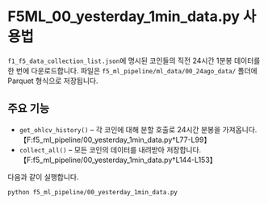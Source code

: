 # F5ML_00_yesterday_1min_data.py 사용법

`f1_f5_data_collection_list.json`에 명시된 코인들의 직전 24시간 1분봉 데이터를 한 번에 다운로드합니다.
파일은 `f5_ml_pipeline/ml_data/00_24ago_data/` 폴더에 Parquet 형식으로 저장됩니다.

## 주요 기능
- `get_ohlcv_history()` – 각 코인에 대해 분할 호출로 24시간 분봉을 가져옵니다.【F:f5_ml_pipeline/00_yesterday_1min_data.py†L77-L99】
- `collect_all()` – 모든 코인의 데이터를 내려받아 저장합니다.【F:f5_ml_pipeline/00_yesterday_1min_data.py†L144-L153】

다음과 같이 실행합니다.
```bash
python f5_ml_pipeline/00_yesterday_1min_data.py
```

